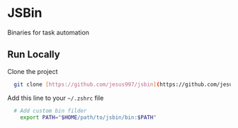 # JSBin
Binaries for task automation

## Run Locally

Clone the project

~~~bash
  git clone [https://github.com/jesus997/jsbin](https://github.com/jesus997/jsbin)
~~~

Add this line to your `~/.zshrc` file

~~~bash
  # Add custom bin filder
    export PATH="$HOME/path/to/jsbin/bin:$PATH"
~~~

